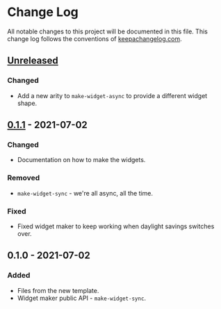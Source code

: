 # Change Log
All notable changes to this project will be documented in this file. This change log follows the conventions of [keepachangelog.com](http://keepachangelog.com/).

## [Unreleased]
### Changed
- Add a new arity to `make-widget-async` to provide a different widget shape.

## [0.1.1] - 2021-07-02
### Changed
- Documentation on how to make the widgets.

### Removed
- `make-widget-sync` - we're all async, all the time.

### Fixed
- Fixed widget maker to keep working when daylight savings switches over.

## 0.1.0 - 2021-07-02
### Added
- Files from the new template.
- Widget maker public API - `make-widget-sync`.

[Unreleased]: https://github.com/your-name/engage_segment_xref/compare/0.1.1...HEAD
[0.1.1]: https://github.com/your-name/engage_segment_xref/compare/0.1.0...0.1.1
